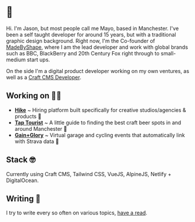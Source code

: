 # 👋

Hi. I'm Jason, but most people call me Mayo, based in Manchester. I've been a self taught developer for around 15 years, but with a traditional graphic design background. Right now, I'm the Co-founder of [MadeByShape](https://madebyshape.co.uk), where I am the lead developer and work with global brands such as BBC, BlackBerry and 20th Century Fox right through to small-medium start ups.

On the side I'm a digital product developer working on my own ventures, as well as a [Craft CMS Developer](https://plugins.craftcms.com/developer/545).

## Working on 👨‍💻

- [**Hike**](https://usehike.com) ~ Hiring platform built specifically for creative studios/agencies & products 🚀 
- [**Tap Tourist**](https://taptourist.co.uk) ~ A little guide to finding the best craft beer spots in and around Manchester 🍺 
- [**Gain+Glory**](https://gainandglory.co) ~ Virtual garage and cycling events that automatically link with Strava data 🚴‍ 

## Stack 🤓

Currently using Craft CMS, Tailwind CSS, VueJS, AlpineJS, Netlify + DigitalOcean.

## Writing 📝

I try to write every so often on various topics, [have a read](https://bymayo.co.uk/writing/).


